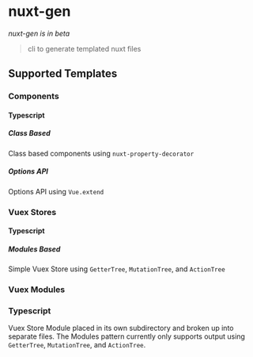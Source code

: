 # nuxt-gen

_nuxt-gen is in beta_

> cli to generate templated nuxt files

## Supported Templates

### Components

#### Typescript

##### Class Based

Class based components using `nuxt-property-decorator`

##### Options API

Options API using `Vue.extend`

### Vuex Stores

#### Typescript

##### Modules Based

Simple Vuex Store using `GetterTree`, `MutationTree`, and `ActionTree`

### Vuex Modules

### Typescript

Vuex Store Module placed in its own subdirectory and broken up into separate files. The Modules pattern currently only supports output using `GetterTree`, `MutationTree`, and `ActionTree`.